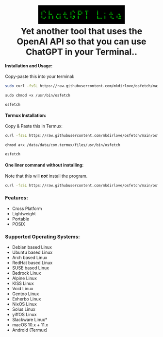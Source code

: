 <h1 align="center">
  <br>
  <a href="https://github.com/mkdirlove/chatgpt-lite"><img src="https://github.com/mkdirlove/chatgpt-lite/blob/main/logo.png" alt="chatgpt-lite"></a>
  <br>
  Yet another tool that uses the OpenAI API so that you can use ChatGPT in your Terminal..
  <br>
</h1>

#### Installation and Usage:

Copy-paste this into your terminal:

```sh
sudo curl -fsSL https://raw.githubusercontent.com/mkdirlove/osfetch/main/osfetch -o /usr/bin/osfetch
```
```
sudo chmod +x /usr/bin/osfetch
```
```
osfetch
```

#### Termux Installation:

Copy & Paste this in Termux:

```sh
curl -fsSL https://raw.githubusercontent.com/mkdirlove/osfetch/main/osfetch -o /data/data/com.termux/files/usr/bin/osfetch
```
```
chmod a+x /data/data/com.termux/files/usr/bin/osfetch
```
```
osfetch
```

#### One liner command without installing:

Note that this will ***not*** install the program.
```sh
curl -fsSL https://raw.githubusercontent.com/mkdirlove/osfetch/main/osfetch | sh
```

### Features:
- Cross Platform
- Lightweight
- Portable
- POSIX

### Supported Operating Systems:
- Debian based Linux
- Ubuntu based Linux
- Arch based Linux
- RedHat based Linux
- SUSE based Linux
- Bedrock Linux
- Alpine Linux
- KISS Linux
- Void Linux
- Gentoo Linux
- Exherbo Linux
- NixOS Linux
- Solus Linux
- yiffOS Linux
- Slackware Linux\*
- macOS 10.x + 11.x
- Android (Termux)
